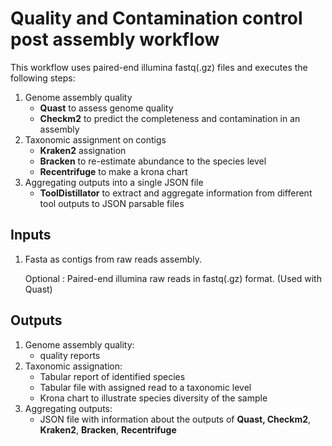 # Quality and Contamination control post assembly workflow

This workflow uses paired-end illumina fastq(.gz) files and executes the following steps:

1. Genome assembly quality
   - **Quast** to assess genome quality
   - **Checkm2** to predict the completeness and contamination in an assembly
2. Taxonomic assignment on contigs
   - **Kraken2** assignation
   - **Bracken** to re-estimate abundance to the species level
   - **Recentrifuge** to make a krona chart
3. Aggregating outputs into a single JSON file
   - **ToolDistillator** to extract and aggregate information from different tool outputs to JSON parsable files

## Inputs

1. Fasta as contigs from raw reads assembly.

   Optional : Paired-end illumina raw reads in fastq(.gz) format. (Used with Quast)

## Outputs

1. Genome assembly quality:
   - quality reports
2. Taxonomic assignation:
   - Tabular report of identified species
   - Tabular file with assigned read to a taxonomic level
   - Krona chart to illustrate species diversity of the sample
3. Aggregating outputs:
   - JSON file with information about the outputs of **Quast, Checkm2**, **Kraken2**, **Bracken**, **Recentrifuge**
